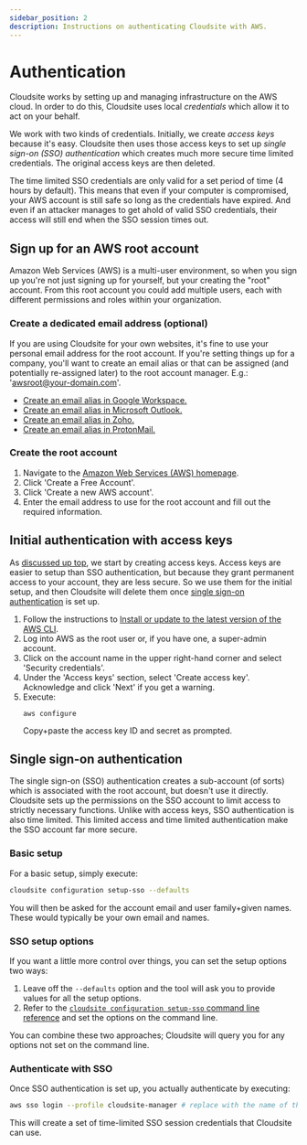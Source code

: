 ```yaml
---
sidebar_position: 2
description: Instructions on authenticating Cloudsite with AWS.
---
```

# Authentication

Cloudsite works by setting up and managing infrastructure on the AWS cloud. In order to do this, Cloudsite uses local _credentials_ which allow it to act on your behalf.

We work with two kinds of credentials. Initially, we create _access keys_ because it's easy. Cloudsite then uses those access keys to set up _single sign-on (SSO) authentication_ which creates much more secure time limited credentials. The original access keys are then deleted.

The time limited SSO credentials are only valid for a set period of time (4 hours by default). This means that even if your computer is compromised, your AWS account is still safe so long as the credentials have expired. And even if an attacker manages to get ahold of valid SSO credentials, their access will still end when the SSO session times out.

## Sign up for an AWS root account

Amazon Web Services (AWS) is a multi-user environment, so when you sign up you're not just signing up for yourself, but your creating the "root" account. From this root account you could add multiple users, each with different permissions and roles within your organization.

### Create a dedicated email address (optional)

If you are using Cloudsite for your own websites, it's fine to use your personal email address for the root account. If you're setting things up for a company, you'll want to create an email alias or that can be assigned (and potentially re-assigned later) to the root account manager. E.g.: 'awsroot@your-domain.com'.

- [Create an email alias in Google Workspace.](https://apps.google.com/supportwidget/articlehome?hl=en&article_url=https%3A%2F%2Fsupport.google.com%2Fa%2Fanswer%2F33327%3Fhl%3Den&assistant_event=welcome&assistant_id=usermasterbot&product_context=33327&product_name=UnuFlow&trigger_context=a)
- [Create an email alias in Microsoft Outlook.](https://support.microsoft.com/en-us/office/add-or-remove-an-email-alias-in-outlook-com-459b1989-356d-40fa-a689-8f285b13f1f2)
- [Create an email alias in Zoho.](https://www.zoho.com/mail/how-to/create-email-alias.html)
- [Create an email alias in ProtonMail.](https://proton.me/support/creating-aliases#:~:text=1.,ending%20from%20the%20dropdown%20menu.)

### Create the root account

1. Navigate to the [Amazon Web Services (AWS) homepage](https://aws.amazon.com/free/).
2. Click 'Create a Free Account'.
3. Click 'Create a new AWS account'.
4. Enter the email address to use for the root account and fill out the required information.

## Initial authentication with access keys

As [discussed up top](#top), we start by creating access keys. Access keys are easier to setup than SSO authentication, but because they grant permanent access to your account, they are less secure. So we use them for the initial setup, and then Cloudsite will delete them once [single sign-on authentication](#setup-single-sign-on-authentication) is set up.

1. Follow the instructions to [Install or update to the latest version of the AWS CLI](https://docs.aws.amazon.com/cli/latest/userguide/getting-started-install.html).
2. Log into AWS as the root user or, if you have one, a super-admin account.
3. Click on the account name in the upper right-hand corner and select 'Security credentials'.
4. Under the 'Access keys' section, select 'Create access key'. Acknowledge and click 'Next' if you get a warning.
5. Execute:
   ```
   aws configure
   ```
   Copy+paste the access key ID and secret as prompted.

## Single sign-on authentication

The single sign-on (SSO) authentication creates a sub-account (of sorts) which is associated with the root account, but doesn't use it directly. Cloudsite sets up the permissions on the SSO account to limit access to strictly necessary functions. Unlike with access keys, SSO authentication is also time limited. This limited access and time limited authentication make the SSO account far more secure.

### Basic setup

For a basic setup, simply execute:

```bash
cloudsite configuration setup-sso --defaults
```

You will then be asked for the account email and user family+given names. These would typically be your own email and names.

### SSO setup options

If you want a little more control over things, you can set the setup options two ways:

1. Leave off the `--defaults` option and the tool will ask you to provide values for all the setup options.
2. Refer to the [`cloudsite configuration setup-sso` command line reference](/docs/user-guides/command-line-reference#cloudsite-configuration-setup-sso) and set the options on the command line.

You can combine these two approaches; Cloudsite will query you for any options not set on the command line.

### Authenticate with SSO

Once SSO authentication is set up, you actually authenticate by executing:
```bash
aws sso login --profile cloudsite-manager # replace with the name of the SSO profile if non-default
```

This will create a set of time-limited SSO session credentials that Cloudsite can use.